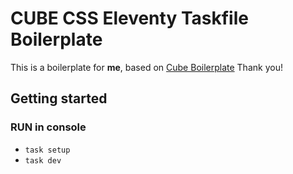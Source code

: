 # CUBE CSS Eleventy Taskfile Boilerplate

This is a boilerplate for **me**, based on [Cube Boilerplate](https://github.com/Set-Creative-Studio/cube-boilerplate)
Thank you!

## Getting started

### RUN in console

- `task setup`
- `task dev`
